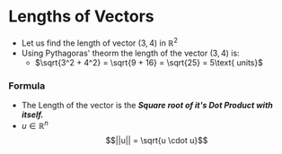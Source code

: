 # Lengths of Vectors

- Let us find the length of vector $(3,4)$ in $\mathbb{R}^2$
- Using Pythagoras' theorm the length of the vector $(3,4)$ is:
  - $\sqrt{3^2 + 4^2} = \sqrt{9 + 16} = \sqrt{25} = 5\text{ units}$

### Formula

- The Length of the vector is the **_Square root of it's Dot Product with itself._**
- $u \in \mathbb{R}^n$
  $$||u|| = \sqrt{u \cdot u}$$

